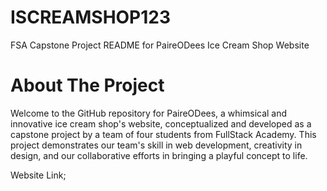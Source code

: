 # ISCREAMSHOP123
FSA Capstone Project
README for PaireODees Ice Cream Shop Website

 # About The Project
Welcome to the GitHub repository for PaireODees, a whimsical and innovative ice cream shop's website, conceptualized and developed as a capstone project by a team of four students from FullStack Academy.
This project demonstrates our team's skill in web development, creativity in design, and our collaborative efforts in bringing a playful concept to life.

Website Link; 
